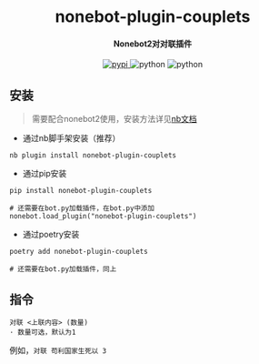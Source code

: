<h1 align="center">nonebot-plugin-couplets</h1>
<h4 align="center">Nonebot2对对联插件</h4>
<p align="center" >
<a href="https://pypi.python.org/pypi/nonebot-plugin-couplets">
    <img src="https://img.shields.io/pypi/v/nonebot-plugin-couplets" alt="pypi">
</a>
<img src="https://img.shields.io/badge/Python-3.8+-yellow" alt="python">
<img src="https://img.shields.io/badge/Nonebot-2.0.0b5-green" alt="python">
</p>

## 安装
> 需要配合nonebot2使用，安装方法详见[nb文档](https://v2.nonebot.dev/)
- 通过nb脚手架安装（推荐）
```
nb plugin install nonebot-plugin-couplets
```
- 通过pip安装
```
pip install nonebot-plugin-couplets

# 还需要在bot.py加载插件，在bot.py中添加
nonebot.load_plugin("nonebot-plugin-couplets")
```
- 通过poetry安装
```
poetry add nonebot-plugin-couplets

# 还需要在bot.py加载插件，同上
```


## 指令
```
对联 <上联内容> (数量)
· 数量可选，默认为1
```
例如，`对联 苟利国家生死以 3`

